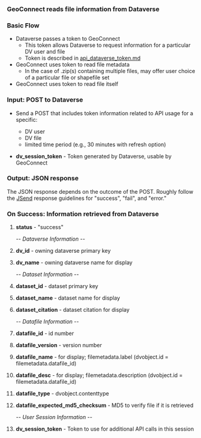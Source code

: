 ### GeoConnect reads file information from Dataverse


### Basic Flow
+ Dataverse passes a token to GeoConnect
	+ This token allows Dataverse to request information for a particular DV user and file
	+ Token is described in [api_dataverse_token.md](api_dataverse_token.md)
+ GeoConnect uses token to read file metadata
	+ In the case of .zip(s) containing multiple files, may offer user choice of a particular file or shapefile set
+ GeoConnect uses token to read file itself

### Input:  POST to Dataverse

+ Send a POST that includes token information related to API usage for a specific:
 	+ DV user
 	+ DV file
	+ limited time period (e.g., 30 minutes with refresh option)

+ **dv_session_token** - Token generated by Dataverse, usable by GeoConnect

### Output: JSON response

The JSON response depends on the outcome of the POST.  Roughly follow the [JSend](http://labs.omniti.com/labs/jsend) response guidelines for "success", "fail", and "error." 

### On Success: Information retrieved from Dataverse

1. **status** - "success"

   -- _Dataverse Information_ --

1. **dv_id** - owning dataverse primary key
1. **dv_name** - owning dataverse name for display

   -- _Dataset Information_ --

1. **dataset_id** - dataset primary key
1. **dataset_name** - dataset name for display
1. **dataset_citation** - dataset citation for display

   -- _Datafile Information_ --

1. **datafile_id** - id number
1. **datafile_version** - version number
1. **datafile_name** - for display; filemetadata.label   (dvobject.id = filemetadata.datafile_id)
1. **datafile_desc** - for display; filemetadata.description   (dvobject.id = filemetadata.datafile_id)
1. **datafile_type** - dvobject.contenttype
1. **datafile_expected_md5_checksum** - MD5 to verify file if it is retrieved

   -- _User Session Information_ --

1. **dv_session_token** - Token to use for additional API calls in this session


